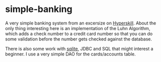 # simple-banking
A very simple banking system from an excersize on [Hyperskill](https://hyperskill.org).  About the only thing interesting here is an implementation 
of the Luhn Algorithm, which adds a check number to a credit card number so that you can do some validation before the number gets checked against
the database.

There is also some work with [sqlite](https://sqlite.org/index.html), JDBC and SQL that might interest a beginner. I use a very simple DAO for the 
cards/accounts table.
